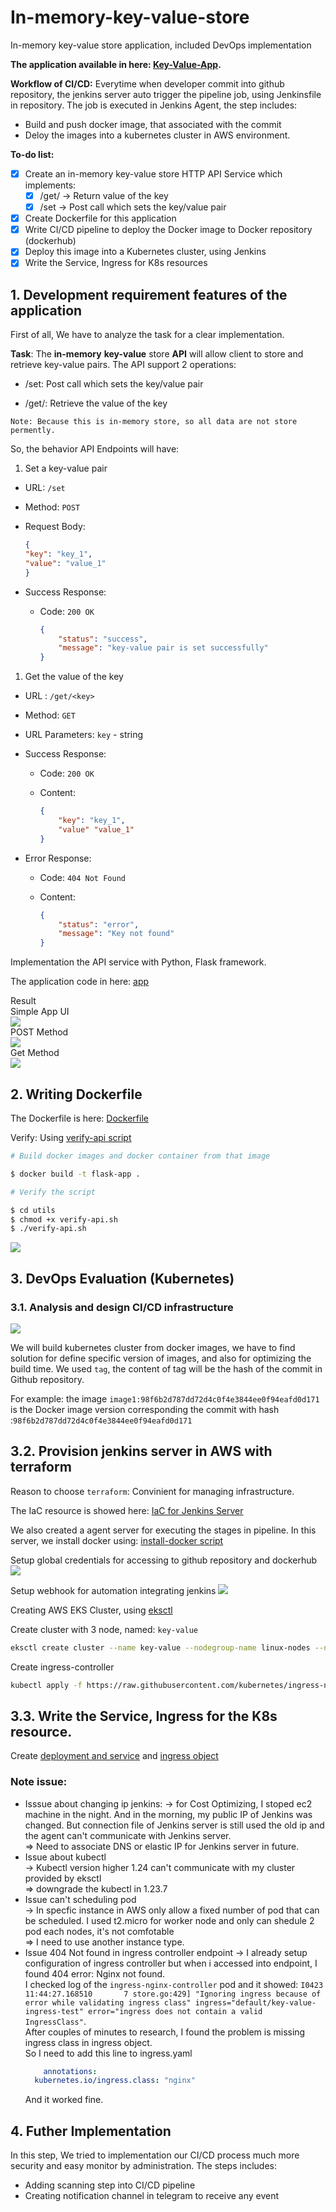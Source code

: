 # In-memory-key-value-store
In-memory key-value store application, included DevOps implementation 

**The application available in here: [Key-Value-App](http://a8bf9139152c74934bd64581c346bedc-2125809990.us-west-2.elb.amazonaws.com/).**  

**Workflow of CI/CD:** Everytime when developer commit into github repository, the jenkins server auto trigger the pipeline job, using Jenkinsfile in repository. The job is executed in Jenkins Agent, the step includes:
-  Build and push docker image, that associated with the commit 
-  Deloy the images into a kubernetes cluster in AWS environment.  

**To-do list:** 
- [x] Create an in-memory key-value store HTTP API Service which implements:
  - [x] /get/<key> -> Return value of the key 
  - [x] /set -> Post call which sets the key/value pair 
- [x] Create Dockerfile for this application 
- [x] Write CI/CD pipeline to deploy the Docker image to Docker repository (dockerhub)
- [x] Deploy this image into a Kubernetes cluster, using Jenkins 
- [x] Write the Service, Ingress for K8s resources 

## 1. Development requirement features of the application 

First of all, We have to analyze the task for a clear implementation.

**Task**: The **in-memory** **key-value** store **API** will allow client to store and retrieve key-value pairs. The API support 2 operations:
- /set: Post call which sets the key/value pair
  
- /get/<key>: Retrieve the value of the key  

```Note: Because this is in-memory store, so all data are not store permently.``` 

So, the behavior API Endpoints will have:
1. Set a key-value pair
- URL: `/set`

- Method: `POST`
  
- Request Body: 
    ```json 
    {
    "key": "key_1",
    "value": "value_1"
    }
    ```
- Success Response:
  - Code: `200 OK`
    ```json
    {
        "status": "success",
        "message": "key-value pair is set successfully"
    }
    ```
1. Get the value of the key
   
- URL : `/get/<key>`
  
- Method: `GET`
  
- URL Parameters: `key` - string
  
- Success Response: 
  
  - Code: `200 OK`
  
  - Content: 
    ```json
    {
        "key": "key_1",
        "value" "value_1"
    }
    ```
- Error Response:

  - Code: `404 Not Found`

  - Content:
    ```json
    {
        "status": "error",
        "message": "Key not found"
    }
    ```
Implementation the API service with Python, Flask framework.


The application code in here: [app](./app/app.py)

Result  
Simple App UI  
![](./images/Screenshot%202023-04-23%20at%2021.22.52.png)  
POST Method   
![](.images/../images/Screenshot%202023-04-23%20at%2021.24.13.png)  
Get Method  
![](./images/Screenshot%202023-04-23%20at%2021.24.32.png)
## 2. Writing Dockerfile
The Dockerfile is here: [Dockerfile](./Dockerfile)

Verify: Using [verify-api script](./utils/verify-api.sh)
```bash
# Build docker images and docker container from that image

$ docker build -t flask-app .

# Verify the script

$ cd utils
$ chmod +x verify-api.sh
$ ./verify-api.sh
```
![](./images/Screenshot%202023-04-21%20at%2015.39.20.png)

## 3. DevOps Evaluation (Kubernetes)

### 3.1. Analysis and design CI/CD infrastructure

![](./image/../images/key-value-api.drawio.png)

We will build kubernetes cluster from docker images, we have to find solution for define specific version of images, and also for optimizing the build time. We used `tag`, the content of tag will be the hash of the commit in Github repository. 

For example: the image `image1:98f6b2d787dd72d4c0f4e3844ee0f94eafd0d171` is the Docker image version corresponding the commit with hash :`98f6b2d787dd72d4c0f4e3844ee0f94eafd0d171`  

## 3.2. Provision jenkins server in AWS with terraform 

Reason to choose `terraform`: Convinient for managing infrastructure.   

The IaC resource is showed here: [IaC for Jenkins Server](./terraform/jenkins_server/)  

We also created a agent server for executing the stages in pipeline. In this server, we install docker using: [install-docker script](./utils/install-docker.sh)

Setup global credentials for accessing to github repository and dockerhub 
![](./images/Screenshot%202023-04-23%20at%2007.40.48.png)

Setup webhook for automation integrating jenkins
![](./images/Screenshot%202023-04-23%20at%2015.16.23.png)

Creating AWS EKS Cluster, using [eksctl](https://github.com/weaveworks/eksctl)

Create cluster with 3 node, named: `key-value`
```bash 
eksctl create cluster --name key-value --nodegroup-name linux-nodes --node-type t2.large --nodes 3
```
Create ingress-controller
```bash
kubectl apply -f https://raw.githubusercontent.com/kubernetes/ingress-nginx/controller-v1.7.0/deploy/static/provider/cloud/deploy.yaml
```

## 3.3. Write the Service, Ingress for the K8s resource.
Create [deployment and service](./kubernetes/deployment.yaml) and [ingress object](./kubernetes/ingress.yaml)  

### Note issue: 
- Isssue about changing ip jenkins: 
  -> for Cost Optimizing, I stoped ec2 machine in the night. And in the morning, my public IP of Jenkins was changed. But connection file of Jenkins server is still used the old ip and the agent can't communicate with Jenkins server.  
   => Need to associate DNS or elastic IP for Jenkins server in future.   
- Issue about kubectl  
  -> Kubectl version higher 1.24 can't communicate with my cluster provided by eksctl  
  => downgrade the kubectl in 1.23.7   
- Issue can't scheduling pod   
  -> In specfic instance in AWS only allow a fixed number of pod that can be scheduled. I used t2.micro for worker node and only can shedule 2 pod each nodes, it's not comfotable  
   => I need to use another instance type. 
- Issue 404 Not found in ingress controller endpoint
  -> I already setup configuration of ingress controller but when i accessed into endpoint, I found 404 error: Nginx not found.   
  I checked log of the `ingress-nginx-controller` pod and it showed: `I0423 11:44:27.168510       7 store.go:429] "Ignoring ingress because of error while validating ingress class" ingress="default/key-value-ingress-test" error="ingress does not contain a valid IngressClass"`.  
   After couples of minutes to research, I found the problem is missing ingress class in ingress object.   
  So I need to add this line to ingress.yaml
  ```yaml 
      annotations:
    kubernetes.io/ingress.class: "nginx"
  ```
  And it worked fine. 

## 4. Futher Implementation 
In this step, We tried to implementation our CI/CD process much more security and easy monitor by administration. The steps includes:
- Adding scanning step into CI/CD pipeline 
- Creating notification channel in telegram to receive any event 

